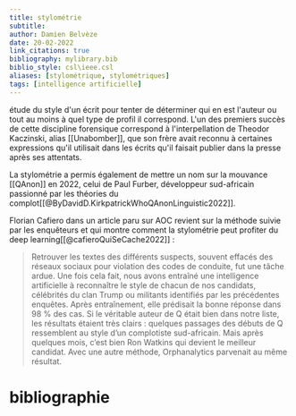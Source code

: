 ```yaml
---
title: stylométrie
subtitle:
author: Damien Belvèze
date: 20-02-2022
link_citations: true
bibliography: mylibrary.bib
biblio_style: csl\ieee.csl
aliases: [stylométrique, stylométriques]
tags: [intelligence artificielle]
---
```


étude du style d'un écrit pour tenter de déterminer qui  en est l'auteur ou tout au moins à quel type de profil il correspond. 
L'un des premiers succès de cette discipline forensique correspond à l'interpellation de Theodor Kaczinski, alias [[Unabomber]], que son frère avait reconnu à certaines expressions qu'il utilisait dans les écrits qu'il faisait publier dans la presse après ses attentats. 

La stylométrie a permis également de mettre un nom sur la mouvance [[QAnon]] en 2022, celui de Paul Furber, développeur sud-africain passionné par les théories du complot[[@ByDavidD.KirkpatrickWhoQAnonLinguistic2022]]. 

Florian Cafiero dans un article paru sur AOC revient sur la méthode suivie par les enquêteurs et qui montre comment la stylométrie peut profiter du deep learning[[@cafieroQuiSeCache2022]] : 

>Retrouver les textes des différents suspects, souvent effacés des réseaux sociaux pour violation des codes de conduite, fut une tâche ardue. Une fois cela fait, nous avons entraîné une intelligence artificielle à reconnaître le style de chacun de nos candidats, célébrités du clan Trump ou militants identifiés par les précédentes enquêtes. Après entraînement, elle prédisait la bonne réponse dans 98 % des cas. Si le véritable auteur de Q était bien dans notre liste, les résultats étaient très clairs : quelques passages des débuts de Q ressemblent au style d’un complotiste sud-africain. Mais après quelques mois, c’est bien Ron Watkins qui devient le meilleur candidat. Avec une autre méthode, Orphanalytics parvenait au même résultat.







# bibliographie

